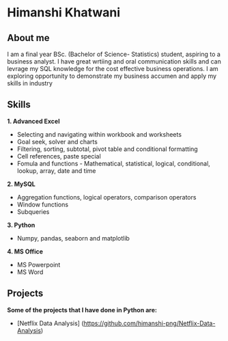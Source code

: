 # Himanshi Khatwani
## About me
<p>I am a final year BSc. (Bachelor of Science- Statistics) student, aspiring to a business analyst. I have great wrtiing and oral communication skills and can levrage my SQL knowledge for the cost effective business operations. I am exploring opportunity to demonstrate my business accumen and apply my skills in industry</p>

## Skills
**1. Advanced Excel**
 - Selecting and navigating within workbook and worksheets
 - Goal seek, solver and charts
 - Filtering, sorting, subtotal, pivot table and conditional formatting
 - Cell references, paste special 
 - Fomula and functions - Mathematical, statistical, logical, conditional, lookup, array, date and time 
 
**2. MySQL**
 - Aggregation functions, logical operators, comparison operators
 - Window functions 
 - Subqueries
 
**3. Python**
 - Numpy, pandas, seaborn and matplotlib 
 
**4. MS Office**
 - MS Powerpoint
 - MS Word
 
 ## Projects 
 **Some of the projects that I have done in Python are:**
* [Netflix Data Analysis] (https://github.com/himanshi-png/Netflix-Data-Analysis)

<!--
**himanshi-png/himanshi-png** is a ✨ _special_ ✨ repository because its `README.md` (this file) appears on your GitHub profile.

Here are some ideas to get you started:

- 🔭 I’m currently working on ...
- 🌱 I’m currently learning ...
- 👯 I’m looking to collaborate on ...
- 🤔 I’m looking for help with ...
- 💬 Ask me about ...
- 📫 How to reach me: ...
- 😄 Pronouns: ...
- ⚡ Fun fact: ..
-->

 
